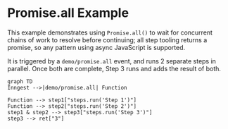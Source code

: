 # Promise.all Example

This example demonstrates using `Promise.all()` to wait for concurrent chains of work to resolve before continuing; all step tooling returns a promise, so any pattern using async JavaScript is supported.

It is triggered by a `demo/promise.all` event, and runs 2 separate steps in parallel. Once both are complete, Step 3 runs and adds the result of both.

```mermaid
graph TD
Inngest -->|demo/promise.all| Function

Function --> step1["steps.run('Step 1')"]
Function --> step2["steps.run('Step 2')"]
step1 & step2 --> step3["steps.run('Step 3')"]
step3 --> ret["3"]
```

